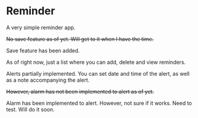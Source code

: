 # Reminder
A very simple reminder app.

~~No save feature as of yet. Will get to it when I have the time.~~

Save feature has been added.

As of right now, just a list where you can add, delete and view reminders.

Alerts partially implemented. You can set date and time of the alert, as well as a note accompanying the alert.

~~However, alarm has not been implemented to alert as of yet.~~

Alarm has been implemented to alert. However, not sure if it works. Need to test. Will do it soon.




